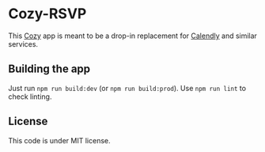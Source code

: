 Cozy-RSVP
=========

This [Cozy](https://cozy.io/fr/) app is meant to be a drop-in replacement
for [Calendly](http://calendly.com/) and similar services.


## Building the app

Just run `npm run build:dev` (or `npm run build:prod`). Use `npm run lint` to
check linting.


## License

This code is under MIT license.
